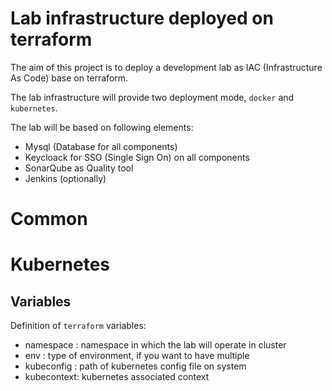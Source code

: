 # Lab infrastructure deployed on terraform

The aim of this project is to deploy a development lab as IAC (Infrastructure As Code) base on terraform.

The lab infrastructure will provide two deployment mode, `docker` and `kubernetes`.

The lab will be based on following elements:

- Mysql (Database for all components)
- Keycloack for SSO (Single Sign On) on all components
- SonarQube as Quality tool
- Jenkins (optionally)

# Common

# Kubernetes

## Variables

Definition of `terraform` variables:

- namespace  : namespace in which the lab will operate in cluster
- env        : type of environment, if you want to have multiple
- kubeconfig : path of kubernetes config file on system
- kubecontext: kubernetes associated context
